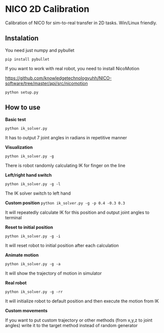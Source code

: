 # NICO 2D Calibration
Calibration of NICO for sim-to-real transfer in 2D tasks. Win/Linux friendly.

## Instalation

You need just numpy and pybullet

`pip install pybullet`


If you want to work with real robot, you need to install NicoMotion

https://github.com/knowledgetechnologyuhh/NICO-software/tree/master/api/src/nicomotion

`python setup.py`


## How to use

**Basic test**

`python ik_solver.py`

It has to output 7 joint angles in radians in repetitive manner

**Visualization**

`python ik_solver.py -g`

There is robot randomly calculating IK for finger on the line

**Left/right hand switch**

`python ik_solver.py -g -l`

The IK solver switch to left hand

**Custom position**
`python ik_solver.py -g -p 0.4 -0.3 0.3`

It will repeatedly calculate IK for this position and output joint angles to terminal

**Reset to initial position**

`python ik_solver.py -g -i`

It will reset robot to initial position after each calculation

**Animate motion**

`python ik_solver.py -g -a`

It will show the trajectory of motion in simulator

**Real robot**

`python ik_solver.py -g -rr`

It will initialize robot to default position and then execute the motion from IK

**Custom movements**

If you want to put custom trajectory or other methods (from x,y,z to joint angles) write it to the target method instead of random generator
